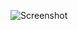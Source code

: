 ![Screenshot](https://raw.githubusercontent.com/Cryakl/Ultimate-RAT-Collection/refs/heads/main/ZDem0n/Z-dem0n111/Screenshot.png)
